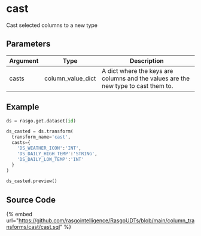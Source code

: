 

# cast

Cast selected columns to a new type


## Parameters

| Argument |       Type        |                                    Description                                     |
| -------- | ----------------- | ---------------------------------------------------------------------------------- |
| casts    | column_value_dict | A dict where the keys are columns and the values are the new type to cast them to. |


## Example

```python
ds = rasgo.get.dataset(id)

ds_casted = ds.transform(
  transform_name='cast',
  casts={
    'DS_WEATHER_ICON':'INT',
    'DS_DAILY_HIGH_TEMP':'STRING',
    'DS_DAILY_LOW_TEMP':'INT'
  }
)

ds_casted.preview()

```

## Source Code

{% embed url="https://github.com/rasgointelligence/RasgoUDTs/blob/main/column_transforms/cast/cast.sql" %}

